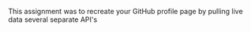 This assignment was to recreate your GitHub profile page by pulling live data several separate API's 
